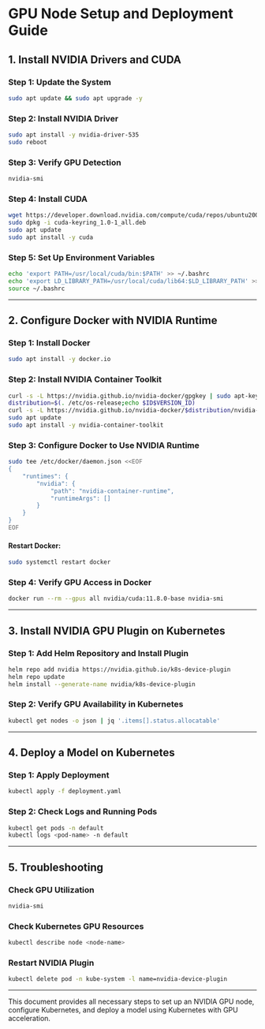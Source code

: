 
# GPU Node Setup and Deployment Guide

## 1. Install NVIDIA Drivers and CUDA

### Step 1: Update the System

```bash
sudo apt update && sudo apt upgrade -y
```

### Step 2: Install NVIDIA Driver

```bash
sudo apt install -y nvidia-driver-535
sudo reboot
```

### Step 3: Verify GPU Detection

```bash
nvidia-smi
```

### Step 4: Install CUDA

```bash
wget https://developer.download.nvidia.com/compute/cuda/repos/ubuntu2004/x86_64/cuda-keyring_1.0-1_all.deb
sudo dpkg -i cuda-keyring_1.0-1_all.deb
sudo apt update
sudo apt install -y cuda
```

### Step 5: Set Up Environment Variables

```bash
echo 'export PATH=/usr/local/cuda/bin:$PATH' >> ~/.bashrc
echo 'export LD_LIBRARY_PATH=/usr/local/cuda/lib64:$LD_LIBRARY_PATH' >> ~/.bashrc
source ~/.bashrc
```

---

## 2. Configure Docker with NVIDIA Runtime

### Step 1: Install Docker

```bash
sudo apt install -y docker.io
```

### Step 2: Install NVIDIA Container Toolkit

```bash
curl -s -L https://nvidia.github.io/nvidia-docker/gpgkey | sudo apt-key add -
distribution=$(. /etc/os-release;echo $ID$VERSION_ID)
curl -s -L https://nvidia.github.io/nvidia-docker/$distribution/nvidia-docker.list | sudo tee /etc/apt/sources.list.d/nvidia-docker.list
sudo apt update
sudo apt install -y nvidia-container-toolkit
```

### Step 3: Configure Docker to Use NVIDIA Runtime

```bash
sudo tee /etc/docker/daemon.json <<EOF
{
    "runtimes": {
        "nvidia": {
            "path": "nvidia-container-runtime",
            "runtimeArgs": []
        }
    }
}
EOF
```

#### Restart Docker:

```bash
sudo systemctl restart docker
```

### Step 4: Verify GPU Access in Docker

```bash
docker run --rm --gpus all nvidia/cuda:11.8.0-base nvidia-smi
```

---

## 3. Install NVIDIA GPU Plugin on Kubernetes

### Step 1: Add Helm Repository and Install Plugin

```bash
helm repo add nvidia https://nvidia.github.io/k8s-device-plugin
helm repo update
helm install --generate-name nvidia/k8s-device-plugin
```

### Step 2: Verify GPU Availability in Kubernetes

```bash
kubectl get nodes -o json | jq '.items[].status.allocatable'
```

---

## 4. Deploy a Model on Kubernetes

### Step 1: Apply Deployment

```bash
kubectl apply -f deployment.yaml
```

### Step 2: Check Logs and Running Pods

```bash
kubectl get pods -n default
kubectl logs <pod-name> -n default
```

---

## 5. Troubleshooting

### Check GPU Utilization

```bash
nvidia-smi
```

### Check Kubernetes GPU Resources

```bash
kubectl describe node <node-name>
```

### Restart NVIDIA Plugin

```bash
kubectl delete pod -n kube-system -l name=nvidia-device-plugin
```

---

This document provides all necessary steps to set up an NVIDIA GPU node, configure Kubernetes, and deploy a model using Kubernetes with GPU acceleration.
